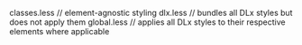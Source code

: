 classes.less     // element-agnostic styling
dlx.less         // bundles all DLx styles but does not apply them
global.less      // applies all DLx styles to their respective elements where applicable
